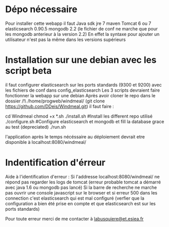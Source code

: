 Dépo nécessaire
==
Pour installer cette webapp il faut
Java sdk jre 7
maven
Tomcat 6 ou 7
elasticsearch 0.90.5
mongodb 2.2 (le fichier de conf ne marche que pour les mongodb anterieur à la version 2.2)
En effet la syntaxe pour ajouter un utilisateur n'est pas la même dans les versions supérieurs

Installation sur une debian avec les script beta
==
il faut configurer elasticsearch sur les ports standards (9300 et 9200) avec les fichiers de conf dans config_elasticsearch
Les 3 scripts devraient faire fonctionner la webapp sur une debian
Après avoir cloner le repo dans le dossier /!\ /home/progweb/windmeal/ (git clone https://github.com/DDeis/Windmeal.git)
il faut  faire :

cd Windmeal
chmod +x *.sh
./install.sh #Install les different repo utilisé
./configure.sh #Configure elasticsearch et mongodb et fill la database grace au test (depreciated)
./run.sh

l'application après le temps nécéssaire au déploiement devrait etre disponible à localhost:8080/windmeal/

Indentification d'érreur
==
Aide à l'identification d'erreur :
Si l'addresse localhost:8080/windmeal/ ne répond pas regarder les logs de tomcat (erreur probable tomcat a démarré avec java 1.6 ou mongodb pas lancé)
Si la barre de recherche ne marche pas ouvrir une console javascript sur le browser et si erreur 500 dans les connection c'est elasticsearch qui est mal configuré (verfier que la configuration a bien été prise en compte et que elasticsearch est sur les ports standards)


Pour toute erreur merci de me contacter à labusquiere@et.esiea.fr